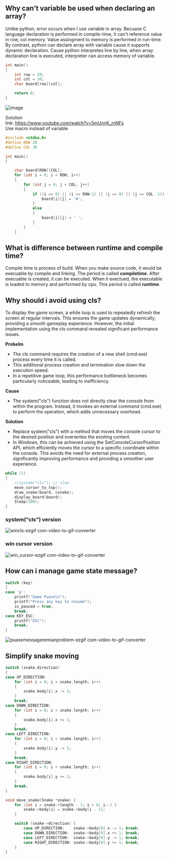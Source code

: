 ## Why can't variable be used when declaring an array?
Unlike python, error occurs when I use variable in array. Becuase C language declaration is performed in compile-time, it can't reference value in row, col memory. Value assingment to memory is performed in run-time. By contrast, python can declare array with variable cause it supports dynamic declaration. Cause python interpretes line by line, when array declaration line is executed, interpreter can access memory of variable.
```c
int main()
{
	int row = 20;
	int col = 30;
	char board[row][col];

	return 0;
}
```
![image](https://github.com/user-attachments/assets/cb7f12ca-db44-4d94-a652-a9bc62f6c6e4)


Solution   
link: https://www.youtube.com/watch?v=5mUnnK_mNFs   
Use macro instead of variable

```c
#include <stdio.h>
#define ROW 20
#define COL 30

int main() 
{

	char board[ROW][COL];
	for (int i = 0; i < ROW; i++)
	{
		for (int j = 0; j < COL; j++)
		{
			if ((i == 0) || (i == ROW-1) || (j == 0) || (j == COL -1)) {
				board[i][j] = '#';
			}
			else
			{
				board[i][j] = ' ';
			}
		}
	}
```
## What is difference between runtime and compile time?
Compile time is process of build. When you make source code, it would be execuable by compile and linking. The period is called __compiletime__.
After execuable is created, it can be executed. When it exectued, the executable is loaded to memory and performed by cpu. This period is called __runtime__.


## Why should i avoid using cls?
To display the game screen, a while loop is used to repeatedly refresh the screen at regular intervals. This ensures the game updates dynamically, providing a smooth gameplay experience. However, the initial implementation using the cls command revealed significant performance issues.

__Probelm__
- The cls command requires the creation of a new shell (cmd.exe) process every time it is called.
- This additional process creation and termination slow down the execution speed.
- In a repetitive game loop, this performance bottleneck becomes particularly noticeable, leading to inefficiency.

__Cause__
- The system("cls") function does not directly clear the console from within the program. Instead, it invokes an external command (cmd.exe) to perform the operation, which adds unnecessary overhead.

__Solution__
- Replace system("cls") with a method that moves the console cursor to the desired position and overwrites the existing content.
- In Windows, this can be achieved using the SetConsoleCursorPosition API, which efficiently moves the cursor to a specific coordinate within the console. This avoids the need for external process creation, significantly improving performance and providing a smoother user experience.

```c
while (1)
{
	//system("cls"); // slow
	move_cursor_to_top();
	draw_snake(board, &snake);
	display_board(board);
	Sleep(100);
}
```
### __system("cls") version__   
![wincls-ezgif com-video-to-gif-converter](https://github.com/user-attachments/assets/2724430f-f0f9-4be8-9537-327f12b27034)

### __win cursor version__
![win_cursor-ezgif com-video-to-gif-converter](https://github.com/user-attachments/assets/6a411d91-679c-41b5-8863-f3906439685a)

## How can i manage game state message?
```c
switch (key)
{
case 'p':
    printf("Game Puase\n");
    printf("Press any key to resume");
    is_paused = true;
    break;
case KEY_ESC:
    printf("ESC");
    break;
}
```
![puasemessageremianproblem-ezgif com-video-to-gif-converter](https://github.com/user-attachments/assets/bb7660b3-02b7-4130-b26e-84a768313223)

## Simplify snake moving
```c
switch (snake.direction)
{
case UP_DIRECTION:
	for (int i = 0; i < snake.length; i++)
	{
		snake.body[i].x -= 1;
	}
	break;
case DOWN_DIRECTION:
	for (int i = 0; i < snake.length; i++)
	{
		snake.body[i].x += 1;
	}
	break;
case LEFT_DIRECTION:
	for (int i = 0; i < snake.length; i++)
	{
		snake.body[i].y -= 1;
	}
	break;
case RIGHT_DIRECTION:
	for (int i = 0; i < snake.length; i++)
	{
		snake.body[i].y += 1;
	}
	break;
}
```
```c
void move_snake(Snake *snake) {
    for (int i = snake->length - 1; i > 0; i--) {
        snake->body[i] = snake->body[i - 1];
    }

    switch (snake->direction) {
        case UP_DIRECTION:    snake->body[0].x -= 1; break;
        case DOWN_DIRECTION:  snake->body[0].x += 1; break;
        case LEFT_DIRECTION:  snake->body[0].y -= 1; break;
        case RIGHT_DIRECTION: snake->body[0].y += 1; break;
    }
}
```

